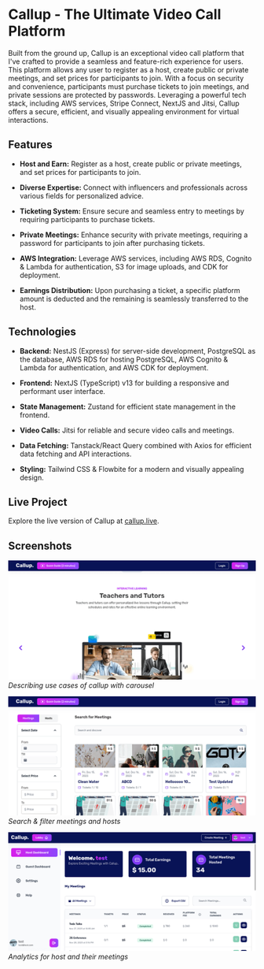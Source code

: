 # Callup - The Ultimate Video Call Platform

Built from the ground up, Callup is an exceptional video call platform that I've crafted to provide a seamless and feature-rich experience for users. This platform allows any user to register as a host, create public or private meetings, and set prices for participants to join. With a focus on security and convenience, participants must purchase tickets to join meetings, and private sessions are protected by passwords. Leveraging a powerful tech stack, including AWS services, Stripe Connect, NextJS and Jitsi, Callup offers a secure, efficient, and visually appealing environment for virtual interactions.

## Features

- **Host and Earn:** Register as a host, create public or private meetings, and set prices for participants to join.

- **Diverse Expertise:** Connect with influencers and professionals across various fields for personalized advice.

- **Ticketing System:** Ensure secure and seamless entry to meetings by requiring participants to purchase tickets.

- **Private Meetings:** Enhance security with private meetings, requiring a password for participants to join after purchasing tickets.

- **AWS Integration:** Leverage AWS services, including AWS RDS, Cognito & Lambda for authentication, S3 for image uploads, and CDK for deployment.

- **Earnings Distribution:** Upon purchasing a ticket, a specific platform amount is deducted and the remaining is seamlessly transferred to the host.

## Technologies

- **Backend:** NestJS (Express) for server-side development, PostgreSQL as the database, AWS RDS for hosting PostgreSQL, AWS Cognito & Lambda for authentication, and AWS CDK for deployment.

- **Frontend:** NextJS (TypeScript) v13 for building a responsive and performant user interface.

- **State Management:** Zustand for efficient state management in the frontend.

- **Video Calls:** Jitsi for reliable and secure video calls and meetings.

- **Data Fetching:** Tanstack/React Query combined with Axios for efficient data fetching and API interactions.

- **Styling:** Tailwind CSS & Flowbite for a modern and visually appealing design.

## Live Project

Explore the live version of Callup at [callup.live](https://callup.live/).

## Screenshots

![Carousel Section](./assets/callup-carousel.png)
_Describing use cases of callup with carousel_

![Search Page](./assets/callup-search-page.png)
_Search & filter meetings and hosts_

![Host Dashboard](./assets/callup-dashboard.png)
_Analytics for host and their meetings_
